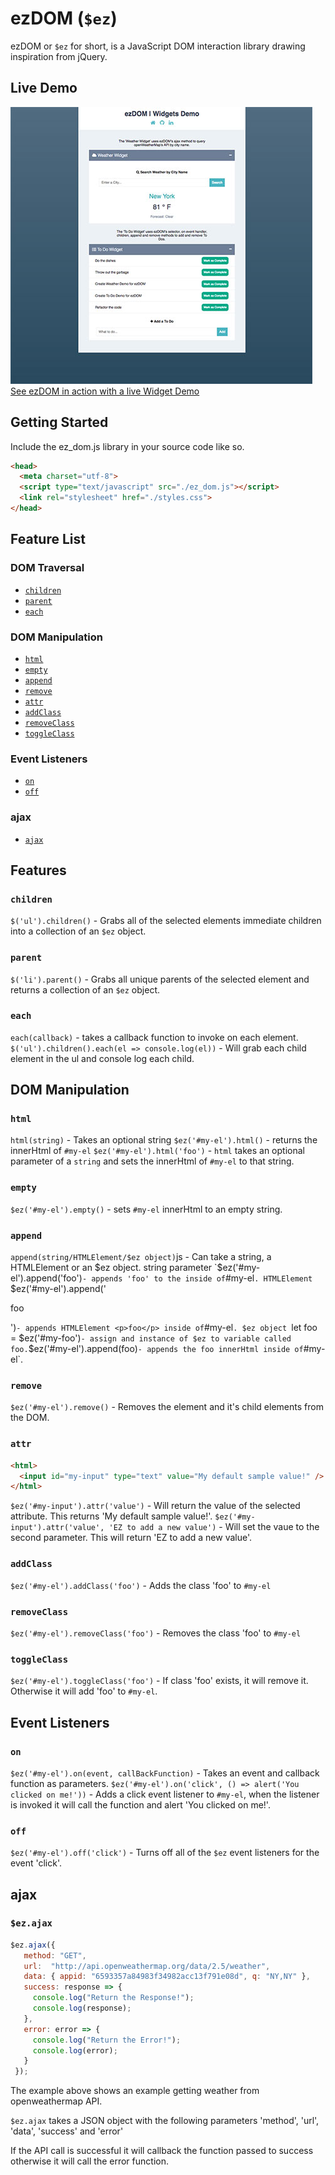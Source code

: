 # ezDOM (`$ez`)

ezDOM or `$ez` for short, is a JavaScript DOM interaction library drawing inspiration from jQuery.

## Live Demo
![ezDOM Widgets Demo](demo/widgets-demo.jpg)
[See ezDOM in action with a live Widget Demo](http://markpassando.com/ezDOM)

## Getting Started

Include the ez_dom.js library in your source code like so.
```html
<head>
  <meta charset="utf-8">
  <script type="text/javascript" src="./ez_dom.js"></script>
  <link rel="stylesheet" href="./styles.css">
</head>
```

## Feature List

### DOM Traversal
  * [`children`](#children)
  * [`parent`](#parent)
  * [`each`](#each)

### DOM Manipulation
  * [`html`](#html)
  * [`empty`](#empty)
  * [`append`](#append)
  * [`remove`](#remove)
  * [`attr`](#attr)
  * [`addClass`](#addclass)
  * [`removeClass`](#removeclass)
  * [`toggleClass`](#toggleclass)

### Event Listeners
  * [`on`](#on)
  * [`off`](#off)

### ajax
  * [`ajax`](#ajax)

## Features
### `children`
  `$('ul').children()` - Grabs all of the selected elements immediate children into a collection of an `$ez` object.
### `parent`
  `$('li').parent()` - Grabs all unique parents of the selected element and returns a collection of an `$ez` object.
### `each`
  `each(callback)` - takes a callback function to invoke on each element.
  `$('ul').children().each(el => console.log(el))` - Will grab each child element in the ul and console log each child.

## DOM Manipulation
### `html`
  `html(string)` - Takes an optional string
  `$ez('#my-el').html()` - returns the innerHtml of `#my-el`
  `$ez('#my-el').html('foo')` - `html` takes an optional parameter of a `string` and sets the innerHtml of `#my-el` to that string.

### `empty`
  `$ez('#my-el').empty()` - sets `#my-el` innerHtml to an empty string.

### `append`
  `append(string/HTMLElement/$ez object)`js - Can take a string, a HTMLElement or an $ez object.
  string parameter
  `$ez('#my-el').append('foo')` - appends 'foo' to the inside of `#my-el`.
  HTMLElement
  `$ez('#my-el').append('<p>foo</p>')` - appends HTMLElement <p>foo</p> inside of `#my-el`.
  $ez object
  `let foo = $ez('#my-foo')` - assign and instance of $ez to variable called foo.
  `$ez('#my-el').append(foo)` - appends the foo innerHtml inside of `#my-el`.

### `remove`
  `$ez('#my-el').remove()` - Removes the element and it's child elements from the DOM.

### `attr`
  ```html
  <html>
    <input id="my-input" type="text" value="My default sample value!" />
  </html>
  ```
  `$ez('#my-input').attr('value')` - Will return the value of the selected attribute. This returns 'My default sample value!'.
  `$ez('#my-input').attr('value', 'EZ to add a new value')` - Will set the vaue to the second parameter. This will return 'EZ to add a new value'.

### `addClass`
  `$ez('#my-el').addClass('foo')` - Adds the class 'foo' to `#my-el`

### `removeClass`
  `$ez('#my-el').removeClass('foo')` - Removes the class 'foo' to `#my-el`

### `toggleClass`
  `$ez('#my-el').toggleClass('foo')` - If class 'foo' exists, it will remove it. Otherwise it will add 'foo' to `#my-el`.

## Event Listeners
### `on`
 `$ez('#my-el').on(event, callBackFunction)` - Takes an event and callback function as parameters.
 `$ez('#my-el').on('click', () => alert('You clicked on me!'))` - Adds a click event listener to `#my-el`, when the listener is invoked it will call the function and alert 'You clicked on me!'.

### `off`
  `$ez('#my-el').off('click')` - Turns off all of the `$ez` event listeners for the event 'click'.

## ajax
### `$ez.ajax`
````js
$ez.ajax({
   method: "GET",
   url:  "http://api.openweathermap.org/data/2.5/weather",
   data: { appid: "6593357a84983f34982acc13f791e08d", q: "NY,NY" },
   success: response => {
     console.log("Return the Response!");
     console.log(response);
   },
   error: error => {
     console.log("Return the Error!");
     console.log(error);
   }
 });
````
The example above shows an example getting weather from openweathermap API.

`$ez.ajax` takes a JSON object with the following parameters 'method', 'url', 'data', 'success' and 'error'

If the API call is successful it will callback the function passed to success otherwise it will call the error function.
